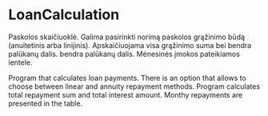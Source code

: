 # LoanCalculation
Paskolos skaičiuoklė. Galima pasirinkti norimą paskolos grąžinimo būdą (anuitetinis arba linijinis). Apskaičiuojama visa grąžinimo suma bei bendra palūkanų dalis. 
bendra palūkanų dalis. Mėnesinės įmokos pateikiamos lentele.

Program that calculates loan payments. There is an option that allows to choose between linear and annuity repayment methods. 
Program calculates total repayment sum and total interest amount. Monthy repayments are presented in the table.
